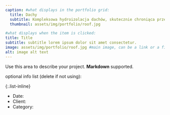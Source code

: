 ```yaml
---
caption: #what displays in the portfolio grid:
  title: Dachy
  subtitle: Kompleksowa hydroizolacja dachów, skutecznie chroniąca przed opadami deszczu, śniegiem i wilgocią.
  thumbnail: assets/img/portfolio/roof.jpg

#what displays when the item is clicked:
title: Title
subtitle: subtitle lorem ipsum dolor sit amet consectetur.
image: assets/img/portfolio/roof.jpg #main image, can be a link or a file in assets/img/portfolio
alt: image alt text
---
```


Use this area to describe your project. **Markdown** supported.

optional info list (delete if not using):

{:.list-inline}

- Date:
- Client:
- Category:
